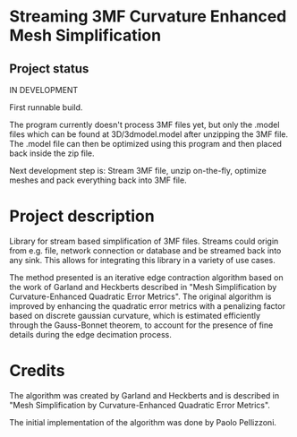 # Streaming 3MF Curvature Enhanced Mesh Simplification

## Project status

IN DEVELOPMENT

First runnable build. 

The program currently doesn't process 3MF files yet, but only the .model files which can be found
at 3D/3dmodel.model after unzipping the 3MF file. The .model file can then be optimized using this program
and then placed back inside the zip file.

Next development step is:
Stream 3MF file, unzip on-the-fly, optimize meshes and pack everything back into 3MF file.

# Project description 

Library for stream based simplification of 3MF files. Streams could origin from e.g. file, network connection or 
database and be streamed back into any sink. This allows for integrating this library in a variety of use cases.

The method presented is an iterative edge contraction algorithm based on the work of Garland and Heckberts 
described in "Mesh Simplification by Curvature-Enhanced Quadratic Error Metrics". 
The original algorithm is improved by enhancing the quadratic error metrics with a penalizing factor 
based on discrete gaussian curvature, which is estimated efficiently through the Gauss-Bonnet theorem, 
to account for the presence of fine details during the edge decimation process.

# Credits

The algorithm was created by Garland and Heckberts and is described in "Mesh Simplification by Curvature-Enhanced Quadratic Error Metrics". 

The initial implementation of the algorithm was done by Paolo Pellizzoni. 

